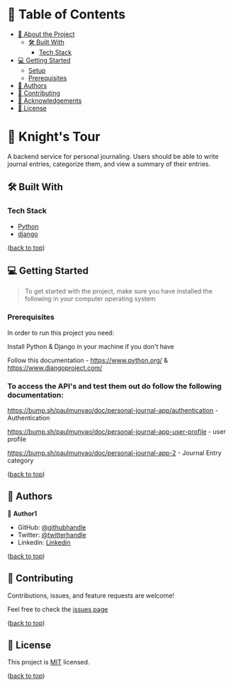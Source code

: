 <a name="readme-top"></a>

# 📗 Table of Contents

- [📖 About the Project](#about-project)
    - [🛠 Built With](#built-with)
        - [Tech Stack](#tech-stack)
- [💻 Getting Started](#getting-started)
    - [Setup](#setup)
    - [Prerequisites](#prerequisites)
- [👥 Authors](#authors)
- [🤝 Contributing](#contributing)
- [🙏 Acknowledgements](#acknowledgements)
- [📝 License](#license)

<!-- PROJECT DESCRIPTION -->

# 📖 Knight's Tour <a name="about-project"></a>

A backend service for personal journaling. Users should be able to write journal entries, categorize them, and view a summary of their entries.


## 🛠 Built With <a name="built-with"></a>

### Tech Stack <a name="tech-stack"></a>
  <ul>
    <li><a href="https://www.python.org/">Python</a></li>
<li><a href="https://www.djangoproject.com/">django</a></li>
  </ul>


<p align="left">(<a href="#readme-top">back to top</a>)</p>

<!-- GETTING STARTED -->

## 💻 Getting Started <a name="getting-started"></a>

> To get started with the project, make sure you have installed the following in your computer operating system

### Prerequisites

In order to run this project you need:

Install Python & Django in your machine if you don't have

Follow this documentation - https://www.python.org/ & https://www.djangoproject.com/


### To access the API's and test them out do follow the following documentation:

 https://bump.sh/paulmunyao/doc/personal-journal-app/authentication - Authentication

 https://bump.sh/paulmunyao/doc/personal-journal-app-user-profile - user profile

 https://bump.sh/paulmunyao/doc/personal-journal-app-2 - Journal Entry category


<p align="left">(<a href="#readme-top">back to top</a>)</p>

<!-- AUTHORS -->

## 👥 Authors <a name="authors"></a>

👤 **Author1**

- GitHub: [@githubhandle](https://github.com/paulmunyao)
- Twitter: [@twitterhandle](https://twitter.com/Mutiso_P)
- Linkedin: [Linkedin](https://www.linkedin.com/in/paulmunyao/)

<p align="left">(<a href="#readme-top">back to top</a>)</p>

<!-- CONTRIBUTING -->

## 🤝 Contributing <a name="contributing"></a>

Contributions, issues, and feature requests are welcome!

Feel free to check the [issues page](https://github.com/paulmunyao/Personal-Journaling-App/issues)
<p align="left">(<a href="#readme-top">back to top</a>)</p>


<!-- LICENSE -->

## 📝 License <a name="license"></a>

This project is [MIT](https://github.com/paulmunyao/Personal-Journaling-App?tab=MIT-1-ov-file) licensed.

<p align="left">(<a href="#readme-top">back to top</a>)</p>
